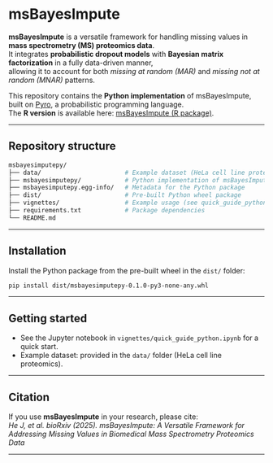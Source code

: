 # msBayesImpute

**msBayesImpute** is a versatile framework for handling missing values in **mass spectrometry (MS) proteomics data**.  
It integrates **probabilistic dropout models** with **Bayesian matrix factorization** in a fully data-driven manner,  
allowing it to account for both *missing at random (MAR)* and *missing not at random (MNAR)* patterns.  

This repository contains the **Python implementation** of msBayesImpute, built on [Pyro](https://pyro.ai), a probabilistic programming language.  
The **R version** is available here: [msBayesImpute (R package)](https://github.com/Lu-Group-UKHD/msBayesImpute).  

---

## Repository structure

```bash
msbayesimputepy/
├── data/                       # Example dataset (HeLa cell line proteomics data)
├── msbayesimputepy/            # Python implementation of msBayesImpute
├── msbayesimputepy.egg-info/   # Metadata for the Python package
├── dist/                       # Pre-built Python wheel package
├── vignettes/                  # Example usage (see quick_guide_python.ipynb)
├── requirements.txt            # Package dependencies
└── README.md
```

---

## Installation

Install the Python package from the pre-built wheel in the `dist/` folder:

```bash
pip install dist/msbayesimputepy-0.1.0-py3-none-any.whl
```

---

## Getting started

- See the Jupyter notebook in `vignettes/quick_guide_python.ipynb` for a quick start.  
- Example dataset: provided in the `data/` folder (HeLa cell line proteomics).  

---

## Citation

If you use **msBayesImpute** in your research, please cite:  
*He J, et al. bioRxiv (2025). msBayesImpute: A Versatile Framework for Addressing Missing Values in Biomedical Mass Spectrometry Proteomics Data*

---

